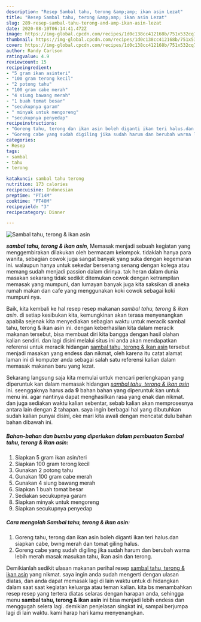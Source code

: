 ```yaml
---
description: "Resep Sambal tahu, terong &amp;amp; ikan asin Lezat"
title: "Resep Sambal tahu, terong &amp;amp; ikan asin Lezat"
slug: 289-resep-sambal-tahu-terong-and-amp-ikan-asin-lezat
date: 2020-08-10T06:14:41.472Z
image: https://img-global.cpcdn.com/recipes/1d0c138cc412168b/751x532cq70/sambal-tahu-terong-ikan-asin-foto-resep-utama.jpg
thumbnail: https://img-global.cpcdn.com/recipes/1d0c138cc412168b/751x532cq70/sambal-tahu-terong-ikan-asin-foto-resep-utama.jpg
cover: https://img-global.cpcdn.com/recipes/1d0c138cc412168b/751x532cq70/sambal-tahu-terong-ikan-asin-foto-resep-utama.jpg
author: Randy Carlson
ratingvalue: 4.9
reviewcount: 15
recipeingredient:
- "5 gram ikan asinteri"
- "100 gram terong kecil"
- "2 potong tahu"
- "100 gram cabe merah"
- "4 siung bawang merah"
- "1 buah tomat besar"
- "secukupnya garam"
- " minyak untuk mengoreng"
- "secukupnya penyedap"
recipeinstructions:
- "Goreng tahu, terong dan ikan asin boleh diganti ikan teri halus.dan siapkan cabe, bwng merah dan tomat giling halus."
- "Goreng cabe yang sudah digiling jika sudah harum dan berubah warna lebih merah masak masukan tahu, ikan asin dan terong."
categories:
- Resep
tags:
- sambal
- tahu
- terong

katakunci: sambal tahu terong 
nutrition: 173 calories
recipecuisine: Indonesian
preptime: "PT14M"
cooktime: "PT40M"
recipeyield: "3"
recipecategory: Dinner

---
```



![Sambal tahu, terong &amp; ikan asin](https://img-global.cpcdn.com/recipes/1d0c138cc412168b/751x532cq70/sambal-tahu-terong-ikan-asin-foto-resep-utama.jpg)

<b><i>sambal tahu, terong &amp; ikan asin</i></b>, Memasak menjadi sebuah kegiatan yang menggembirakan dilakukan oleh bermacam kelompok. tidaklah hanya para wanita, sebagian cowok juga sangat banyak yang suka dengan kegemaran ini. walaupun hanya untuk sekedar bersenang senang dengan kolega atau memang sudah menjadi passion dalam dirinya. tak heran dalam dunia masakan sekarang tidak sedikit ditemukan cowok dengan ketrampilan memasak yang mumpuni, dan lumayan banyak juga kita saksikan di aneka rumah makan dan cafe yang menggunakan koki cowok sebagai koki mumpuni nya.



Baik, kita kembali ke hal resep resep makanan <i>sambal tahu, terong &amp; ikan asin</i>. di setiap kesibukan kita, kemungkinan akan terasa menyenangkan apabila sejenak kita menyediakan sebagian waktu untuk meracik sambal tahu, terong &amp; ikan asin ini. dengan keberhasilan kita dalam meracik makanan tersebut, bisa membuat diri kita bangga dengan hasil olahan kalian sendiri. dan lagi disini melalui situs ini anda akan mendapatkan referensi untuk meracik hidangan <u>sambal tahu, terong &amp; ikan asin</u> tersebut menjadi masakan yang endess dan nikmat, oleh karena itu catat alamat laman ini di komputer anda sebagai salah satu referensi kalian dalam memasak makanan baru yang lezat.


Sekarang langsung saja kita memulai untuk mencari perlengkapan yang diperuntuk kan dalam memasak hidangan <u><i>sambal tahu, terong &amp; ikan asin</i></u> ini. seenggaknya harus ada <b>9</b> bahan bahan yang diperuntuk kan untuk menu ini. agar nantinya dapat menghasilkan rasa yang enak dan nikmat. dan juga sediakan waktu kalian sebentar, sebab kalian akan memprosesnya antara lain dengan <b>2</b> tahapan. saya ingin berbagai hal yang dibutuhkan sudah kalian punyai disini, oke mari kita awali dengan mencatat dulu bahan bahan dibawah ini.

<!--inarticleads1-->

##### Bahan-bahan dan bumbu yang diperlukan dalam pembuatan Sambal tahu, terong &amp; ikan asin:

1. Siapkan 5 gram ikan asin/teri
1. Siapkan 100 gram terong kecil
1. Gunakan 2 potong tahu
1. Gunakan 100 gram cabe merah
1. Gunakan 4 siung bawang merah
1. Siapkan 1 buah tomat besar
1. Sediakan secukupnya garam
1. Siapkan  minyak untuk mengoreng
1. Siapkan secukupnya penyedap




<!--inarticleads2-->

##### Cara mengolah Sambal tahu, terong &amp; ikan asin:

1. Goreng tahu, terong dan ikan asin boleh diganti ikan teri halus.dan siapkan cabe, bwng merah dan tomat giling halus.
1. Goreng cabe yang sudah digiling jika sudah harum dan berubah warna lebih merah masak masukan tahu, ikan asin dan terong.




Demikianlah sedikit ulasan makanan perihal resep <u>sambal tahu, terong &amp; ikan asin</u> yang nikmat. saya ingin anda sudah mengerti dengan ulasan diatas, dan anda dapat memasak lagi di lain waktu untuk di hidangkan dalam saat saat kegiatan keluarga atau teman kalian. kita bs menambahkan resep resep yang tertera diatas selaras dengan harapan anda, sehingga menu <b>sambal tahu, terong &amp; ikan asin</b> ini bisa menjadi lebih endess dan menggugah selera lagi. demikian penjelasan singkat ini, sampai berjumpa lagi di lain waktu. kami harap hari kamu menyenangkan.
